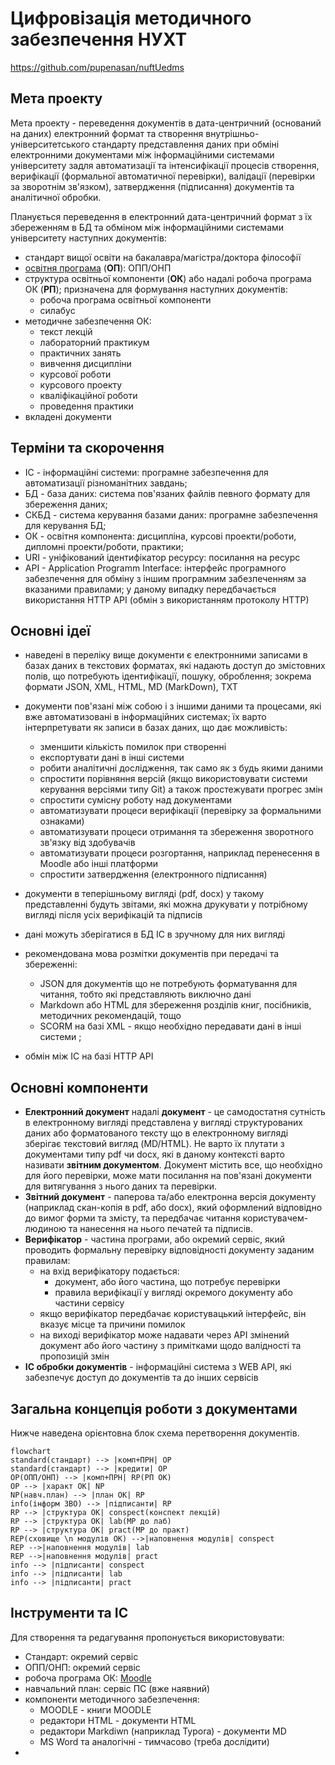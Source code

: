 # Цифровізація методичного забезпечення НУХТ

https://github.com/pupenasan/nuftUedms

## Мета проекту

Мета проекту - переведення документів в дата-центричний (оснований на даних) електронний формат та створення внутрішньо-університетського стандарту представлення даних при обміні електронними документами між інформаційними системами університету задля автоматизації та інтенсифікації процесів створення, верифікації (формальної автоматичної перевірки), валідації (перевірки за зворотнім зв'язком), затвердження (підписання) документів та аналітичної обробки.   

Планується переведення в електронний дата-центричний формат з їх збереженням в БД та обміном між інформаційними системами університету наступних документів:

- стандарт вищої освіти на бакалавра/магістра/доктора філософії
- [освітня програма](OP.md) (**ОП**): ОПП/ОНП
- структура освітньої компоненти (**ОК**) або надалі робоча програма ОК (**РП**); призначена для формування наступних документів:
  - робоча програма освітньої компоненти 
  - силабус
- методичне забезпечення ОК:
  - текст лекцій
  - лабораторний практикум
  - практичних занять
  - вивчення дисципліни
  - курсової роботи
  - курсового проекту
  - кваліфікаційної роботи
  - проведення практики
- вкладені документи

## Терміни та скорочення

- ІС - інформаційні системи: програмне забезпечення для автоматизації різноманітних завдань; 
- БД - база даних: система пов'язаних файлів певного формату для збереження даних;
- СКБД - система керування базами даних: програмне забезпечення для керування БД;
- ОК - освітня компонента: дисципліна, курсові проекти/роботи, дипломні проекти/роботи, практики;  
- URI - уніфікований ідентифікатор ресурсу: посилання на ресурс
- API - Application Programm Interface: інтерфейс програмного забезпечення для обміну з іншим програмним забезпеченням за вказаними правилами; у даному випадку передбачається використання HTTP API (обмін з використанням протоколу HTTP) 

## Основні ідеї

- наведені в переліку вище документи є електронними записами в базах даних в текстових форматах, які  надають доступ до змістовних полів, що потребують ідентифікації, пошуку, оброблення; зокрема формати JSON, XML, HTML, MD (MarkDown), TXT   
- документи пов'язані між собою і з іншими даними та процесами, які вже автоматизовані в інформаційних системах; їх варто інтерпретувати як записи в базах даних, що дає можливість:
  - зменшити кількість помилок при створенні
  - експортувати дані в інші системи
  - робити аналітичні дослідження, так само як з будь якими даними
  - спростити порівняння версій (якщо використовувати системи керування версіями типу Git) а також простежувати прогрес змін
  - спростити сумісну роботу над документами
  - автоматизувати процеси верифікації (перевірку за формальними ознаками)
  - автоматизувати процеси отримання та збереження зворотного зв'язку від здобувачів
  - автоматизувати процеси розгортання, наприклад перенесення в Moodle або інші платформи
  - спростити затвердження (електронного підписання)
- документи в теперішньому вигляді (pdf, docx) у такому представленні будуть звітами, які можна друкувати у потрібному вигляді після усіх верифікацій та підписів
- дані можуть зберігатися в БД ІС в зручному для них вигляді

- рекомендована мова розмітки документів при передачі та збереженні:
  - JSON для документів що не потребують форматування для читання, тобто які представляють виключно дані
  - Markdown або HTML для збереження розділів книг, посібників, методичних рекомендацій, тощо 
  - SCORM на базі XML - якщо необхідно передавати дані в інші системи ; 

- обмін між ІС на базі HTTP API

## Основні компоненти

- **Електронний документ** надалі **документ** - це самодостатня сутність в електронному вигляді представлена у вигляді структурованих даних або форматованого тексту що в електронному вигляді зберігає текстовий вигляд (MD/HTML). Не варто їх плутати з документами типу pdf чи docx, які в даному контексті варто називати **звітним документом**.  Документ містить все, що необхідно для його перевірки, може мати посилання на пов'язані документи для витягування з нього даних та перевірки.   
- **Звітний документ** - паперова та/або електронна версія документу (наприклад скан-копія в pdf, або docx), який оформлений відповідно до вимог форми та змісту, та передбачає читання користувачем-людиною та нанесення на нього печатей та підписів.   
- **Верифікатор** - частина програми, або окремий сервіс, який проводить формальну перевірку відповідності документу заданим правилам:
  - на вхід верифікатору подається:
    - документ, або його частина, що потребує перевірки
    - правила верифікації у вигляді окремого документу або частини сервісу
  - якщо верифікатор передбачає користувацький інтерфейс, він вказує місце та причини помилок
  - на виході верифікатор може надавати через API змінений документ або його частину з примітками щодо валідності та пропозицій змін
- **ІС обробки документів**  - інформаційні система з WEB API, які забезпечує доступ до документів та до інших сервісів   

## Загальна концепція роботи з документами

Нижче наведена орієнтовна блок схема перетворення документів. 

```mermaid
flowchart 
standard(стандарт) --> |комп+ПРН| OP
standard(стандарт) --> |кредити| OP
OP(ОПП/ОНП) --> |комп+ПРН| RP(РП ОК)
OP --> |характ ОК| NP
NP(навч.план) --> |план ОК| RP
info(інформ ЗВО) --> |підписанти| RP
RP --> |структура ОК| conspect(конспект лекцій) 
RP --> |структура ОК| lab(МР до лаб)
RP --> |структура ОК| pract(МР до практ)
REP(сховище \n модулів ОК) -->|наповнення модулів| conspect
REP -->|наповнення модулів| lab
REP -->|наповнення модулів| pract
info --> |підписанти| conspect
info --> |підписанти| lab
info --> |підписанти| pract
```

## Інструменти та ІС

Для створення та редагування пропонується використовувати:

- Стандарт: окремий сервіс 
- ОПП/ОНП: окремий сервіс 
- робоча програма ОК:  [Moodle](ok_moodle.md)
- навчальний план: сервіс ПС (вже наявний)
- компоненти методичного забезпечення: 
  - MOODLE - книги MOODLE
  - редактори HTML - документи HTML
  - редактори Markdiwn (наприклад Typora) - документи MD
  - MS Word та аналогічні - тимчасово (треба дослідити) 
-   
